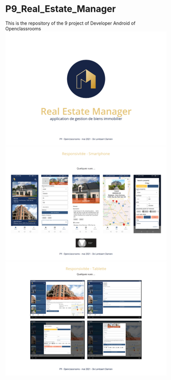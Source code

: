 # P9_Real_Estate_Manager
This is the repository of the 9 project of Developer Android of Openclassrooms 
![img](readme_res/part1.png)
![img](readme_res/part2.png)
![img](readme_res/part3.png)
